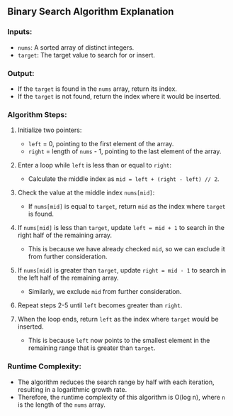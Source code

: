 ## Binary Search Algorithm Explanation

### Inputs:
- `nums`: A sorted array of distinct integers.
- `target`: The target value to search for or insert.

### Output:
- If the `target` is found in the `nums` array, return its index.
- If the `target` is not found, return the index where it would be inserted.

### Algorithm Steps:

1. Initialize two pointers:
   - `left` = 0, pointing to the first element of the array.
   - `right` = length of `nums` - 1, pointing to the last element of the array.

2. Enter a loop while `left` is less than or equal to `right`:
   - Calculate the middle index as `mid = left + (right - left) // 2`.

3. Check the value at the middle index `nums[mid]`:
   - If `nums[mid]` is equal to `target`, return `mid` as the index where `target` is found.

4. If `nums[mid]` is less than `target`, update `left = mid + 1` to search in the right half of the remaining array.
   - This is because we have already checked `mid`, so we can exclude it from further consideration.

5. If `nums[mid]` is greater than `target`, update `right = mid - 1` to search in the left half of the remaining array.
   - Similarly, we exclude `mid` from further consideration.

6. Repeat steps 2-5 until `left` becomes greater than `right`.

7. When the loop ends, return `left` as the index where `target` would be inserted.
   - This is because `left` now points to the smallest element in the remaining range that is greater than `target`.

### Runtime Complexity:
- The algorithm reduces the search range by half with each iteration, resulting in a logarithmic growth rate.
- Therefore, the runtime complexity of this algorithm is O(log n), where `n` is the length of the `nums` array.
​

